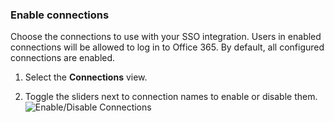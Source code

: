 ### Enable connections

Choose the connections to use with your SSO integration. Users in enabled connections will be allowed to log in to Office 365. By default, all configured connections are enabled.

1. Select the **Connections** view.

2. Toggle the sliders next to connection names to enable or disable them.
![Enable/Disable Connections](https://auth0.com/docs/media/articles/dashboard/sso-integrations/settings-connections-office-365.png)